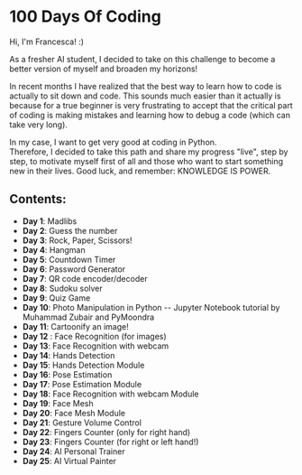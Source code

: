 # 100 Days Of Coding
Hi, I'm Francesca! :) 

As a fresher AI student, I decided to take on this challenge to become a better version of myself and broaden my horizons! 

In recent months I have realized that the best way to learn how to code is actually to sit down and code. This sounds much easier than it actually is because for a true beginner is very frustrating to accept that the critical part of coding is making mistakes and learning how to debug a code (which can take very long). 

In my case, I want to get very good at coding in Python. \
Therefore, I decided to take this path and share my progress "live", step by step, to motivate myself first of all and those who want to start something new in their lives. Good luck, and remember: KNOWLEDGE IS POWER.

## Contents: 
* **Day 1**: Madlibs
* **Day 2**: Guess the number
* **Day 3**: Rock, Paper, Scissors!
* **Day 4**: Hangman
* **Day 5**: Countdown Timer
* **Day 6**: Password Generator
* **Day 7**: QR code encoder/decoder
* **Day 8**: Sudoku solver
* **Day 9**: Quiz Game
* **Day 10**: Photo Manipulation in Python -- Jupyter Notebook tutorial by Muhammad Zubair and PyMoondra
* **Day 11**: Cartoonify an image!
* **Day 12** : Face Recognition (for images)
* **Day 13**: Face Recognition with webcam
* **Day 14**: Hands Detection
* **Day 15**: Hands Detection Module
* **Day 16**: Pose Estimation 
* **Day 17**: Pose Estimation Module 
* **Day 18**: Face Recognition with webcam Module
* **Day 19**: Face Mesh 
* **Day 20**: Face Mesh Module
* **Day 21**: Gesture Volume Control 
* **Day 22**: Fingers Counter (only for right hand)
* **Day 23**: Fingers Counter (for right or left hand!)
* **Day 24**: AI Personal Trainer
* **Day 25**: AI Virtual Painter 


